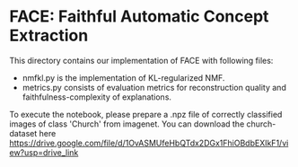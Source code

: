 # FACE: Faithful Automatic Concept Extraction

This directory contains our implementation of FACE with following files:
- nmfkl.py is the implementation of KL-regularized NMF. 
- metrics.py consists of evaluation metrics for reconstruction quality and faithfulness-complexity of explanations.


To execute the notebook, please prepare a .npz file of correctly classified images of class 'Church' from imagenet. You can download the church-dataset here https://drive.google.com/file/d/1OvASMUfeHbQTdx2DGx1FhiOBdbEXIkF1/view?usp=drive_link
